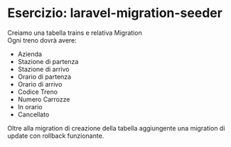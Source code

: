 Esercizio: laravel-migration-seeder
===
Creiamo una tabella trains e relativa Migration  
Ogni treno dovrà avere:  
- Azienda  
- Stazione di partenza  
- Stazione di arrivo  
- Orario di partenza  
- Orario di arrivo  
- Codice Treno  
- Numero Carrozze  
- In orario  
- Cancellato  

Oltre alla migration di creazione della tabella aggiungente una migration di update con rollback funzionante.
